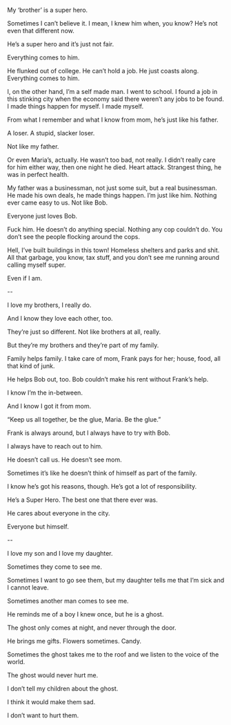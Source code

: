 My ‘brother’ is a super hero.

Sometimes I can’t believe it.  I mean, I knew him when, you know?  He’s not even that different now.

He’s a super hero and it’s just not fair.

Everything comes to him.

He flunked out of college.  He can’t hold a job.  He just coasts along.  Everything comes to him.

I, on the other hand, I’m a self made man.  I went to school.  I found a job in this stinking city when the economy said there weren’t any jobs to be found.  I made things happen for myself.  I made myself.

From what I remember and what I know from mom, he’s just like his father.

A loser.  A stupid, slacker loser.

Not like my father.

Or even Maria’s, actually.  He wasn’t too bad, not really.  I didn’t really care for him either way, then one night he died.  Heart attack.  Strangest thing, he was in perfect health.

My father was a businessman, not just some suit, but a real businessman.  He made his own deals, he made things happen.  I’m just like him.  Nothing ever came easy to us.  Not like Bob.

Everyone just loves Bob.

Fuck him.  He doesn’t do anything special.  Nothing any cop couldn’t do.  You don’t see the people flocking around the cops.

Hell, I’ve built buildings in this town!  Homeless shelters and parks and shit.  All that garbage, you know, tax stuff, and you don’t see me running around calling myself super.

Even if I am.

--

I love my brothers, I really do.

And I know they love each other, too.

They’re just so different.  Not like brothers at all, really.

But they’re my brothers and they’re part of my family.

Family helps family.  I take care of mom, Frank pays for her; house, food, all that kind of junk.

He helps Bob out, too.  Bob couldn’t make his rent without Frank’s help.

I know I’m the in-between.

And I know I got it from mom.

“Keep us all together, be the glue, Maria.  Be the glue.”

Frank is always around, but I always have to try with Bob.

I always have to reach out to him.

He doesn’t call us.  He doesn’t see mom.

Sometimes it’s like he doesn’t think of himself as part of the family.

I know he’s got his reasons, though.  He’s got a lot of responsibility.

He’s a Super Hero.  The best one that there ever was.

He cares about everyone in the city.

Everyone but himself.

--

I love my son and I love my daughter.

Sometimes they come to see me.

Sometimes I want to go see them, but my daughter tells me that I’m sick and I cannot leave.

Sometimes another man comes to see me.

He reminds me of a boy I knew once, but he is a ghost.

The ghost only comes at night, and never through the door.

He brings me gifts.  Flowers sometimes.  Candy.

Sometimes the ghost takes me to the roof and we listen to the voice of the world.

The ghost would never hurt me.

I don’t tell my children about the ghost.

I think it would make them sad.

I don’t want to hurt them.
